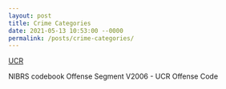 ```yaml
---
layout: post
title: Crime Categories
date: 2021-05-13 10:53:00 --0000
permalink: /posts/crime-categories/
---
```


[UCR](https://www.fbi.gov/file-repository/ucr/ucr-srs-user-manual-v1.pdf/view)

NIBRS codebook Offense Segment V2006 - UCR Offense Code